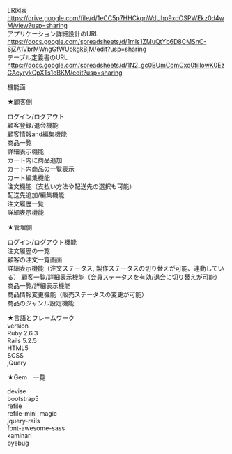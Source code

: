 ER図表  
https://drive.google.com/file/d/1eCC5p7HHCkqnWdUhp9xdOSPWEkz0d4wM/view?usp=sharing  
アプリケーション詳細設計のURL  
https://docs.google.com/spreadsheets/d/1mIs1ZMuQtYb6D8CMSnC-SjZA1VbrMWngGfWUokgkBjM/edit?usp=sharing  
テーブル定義書のURL  
https://docs.google.com/spreadsheets/d/1N2_gc0BUmComCxo0tiIlowK0EzGAcyrykCpXTs1oBKM/edit?usp=sharing  


機能面  

★顧客側  

ログイン/ログアウト    
顧客登録/退会機能   
顧客情報and編集機能  
商品一覧  
詳細表示機能  
カート内に商品追加  
カート内商品の一覧表示  
カート編集機能  
注文機能（支払い方法や配送先の選択も可能）  
配送先追加/編集機能  
注文履歴一覧  
詳細表示機能  
  
★管理側  
  
ログイン/ログアウト機能  
注文履歴の一覧  
顧客の注文一覧画面  
詳細表示機能（注文ステータス, 製作ステータスの切り替えが可能、連動している） 
顧客一覧/詳細表示機能（会員ステータスを有効/退会に切り替えが可能）  
商品一覧/詳細表示機能  
商品情報変更機能（販売ステータスの変更が可能）  
商品のジャンル設定機能  
  
  
  
★言語とフレームワーク  
version  
Ruby 2.6.3  
Rails 5.2.5  
HTML5  
SCSS  
jQuery  
  
★Gem　一覧  
  
devise  
bootstrap5  
refile  
refile-mini_magic  
jquery-rails  
font-awesome-sass  
kaminari   
byebug   
  
